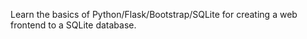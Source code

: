Learn the basics of Python/Flask/Bootstrap/SQLite for creating a web frontend to a SQLite database.
